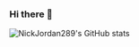 ### Hi there 👋
![NickJordan289's GitHub stats](https://github-readme-stats.vercel.app/api?username=nickjordan289&count_private=true&show_icons=true&theme=dark)
